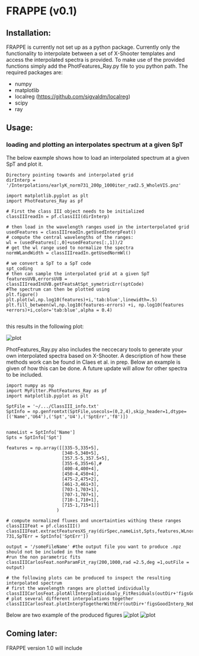 # FRAPPE (v0.1)

## Installation:

FRAPPE is currently not set up as a python package.
Currently only the functionality to interpolate between a set of X-Shooter templates and access the interpolated spectra is provided.
To make use of the provided functions simply add the PhotFeatures_Ray.py file to you python path.
The required packages are: 
  - numpy
  - matplotlib
  - localreg (https://github.com/sigvaldm/localreg)
  - scipy
  - ray


## Usage:
### loading and plotting an interpolates spectrum at a given SpT
The below eaxmple shows how to load an interpolated spectrum at a given SpT and plot it.

```
Directory pointing towards and interpolated grid
dirInterp = '/Interpolations/earlyK_norm731_200p_1000iter_rad2.5_WholeVIS.pnz'

import matplotlib.pyplot as plt
import PhotFeatures_Ray as pf

# First the class III object needs to be initialized
classIIIreadIn = pf.classIII(dirInterp)

# then load in the wavelength ranges used in the interterpolated grid
usedFeatures = classIIIreadIn.getUsedInterpFeat()
# compute the central wavelengths of the ranges:
wl = (usedFeatures[:,0]+usedFeatures[:,1])/2
# get the wl range used to normalize the spectra
normWLandWidth = classIIIreadIn.getUsedNormWl()

# we convert a SpT to a SpT code
spt_coding
# then can sample the interpolated grid at a given SpT
featuresUVB,errorsUVB = classIIIreadInUVB.getFeatsAtSpt_symetricErr(sptCode)
#The spectrum can then be plotted using
plt.figure()
plt.plot(wl,np.log10(features)+i,'tab:blue',linewidth=.5)
plt.fill_between(wl,np.log10(features-errors) +i, np.log10(features +errors)+i,color='tab:blue',alpha = 0.4)


```
this results in the following plot:

![plot](https://github.com/RikClaes/FRAPPE/blob/main/Figures/InterpVIS_m3.png)


PhotFeatures_Ray.py also includes the neccecary tools to generate your own interpolated spectra based on X-Shooter.
A description of how these methods work can be found in Claes et al. in prep.
Below an example is given of how this can be done. 
A future update will allow for other spectra to be included.


```
import numpy as np
import MyFitter.PhotFeatures_Ray as pf
import matplotlib.pyplot as plt

SptFile = '~/.../ClassIII_info.txt'
SptInfo = np.genfromtxt(SptFile,usecols=(0,2,4),skip_header=1,dtype=[('Name','U64'),('Spt','U4'),('SptErr','f8')])


nameList = SptInfo['Name']
Spts = SptInfo['Spt']

features = np.array([[335-5,335+5],
                     [340-5,340+5],
                     [357.5-5,357.5+5],
                     [355-6,355+6],#
                     [400-4,400+4], 
                     [450-4,450+4],
                     [475-2,475+2],
                     [461-3,461+3],
                     [703-1,703+1],
                     [707-1,707+1],
                     [710-1,710+1],
                     [715-1,715+1]]
                   )

# compute normalized fluxes and uncertainties withing these ranges
classIIIFeat = pf.classIII()
classIIIFeat.extractFeaturesXS_ray(dirSpec,nameList,Spts,features,WLnorm= 731,SpTErr = SptInfo['SptErr'])

output = '/someFileName' #the output file you want to produce .npz should not be included in the name
#run the non parametric fits
classIIICarlosFeat.nonParamFit_ray(200,1000,rad =2.5,deg =1,outFile = output)

# the following plots can be produced to inspect the resulting interpolated spectrum
# first the wavelength ranges are plotted individually
classIIICarlosFeat.plotAllInterpIndividualy_FitResiduals(outDir+'figsGoodInterp_NoBTsettl/')
# plot several different interpolations together
classIIICarlosFeat.plotInterpTogetherWithErr(outDir+'figsGoodInterp_NoBTsettl/')
```
Below are two example of the produced figures
![plot](https://github.com/RikClaes/FRAPPE/blob/main/Figures/wl_range%3A709.5-710.5nm.png)
![plot](https://github.com/RikClaes/FRAPPE/blob/main/Figures/allInterpWithErr3.0.png)

## Coming later:
FRAPPE version 1.0 will include 
